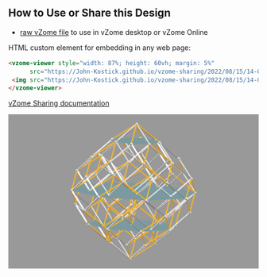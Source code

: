
## How to Use or Share this Design

 - [raw vZome file](<https://raw.githubusercontent.com/John-Kostick/vzome-sharing/main/2022/08/15/14-03-56-56-hedron-dissection/56-hedron-dissection.vZome>) to use in vZome desktop or vZome Online
 
 HTML custom element for embedding in any web page:
 ```html
<vzome-viewer style="width: 87%; height: 60vh; margin: 5%"
       src="https://John-Kostick.github.io/vzome-sharing/2022/08/15/14-03-56-56-hedron-dissection/56-hedron-dissection.vZome" >
  <img src="https://John-Kostick.github.io/vzome-sharing/2022/08/15/14-03-56-56-hedron-dissection/56-hedron-dissection.png" />
</vzome-viewer>
 ```

[vZome Sharing documentation](https://vzome.github.io/vzome/sharing.html#how-it-works)

![Image](<56-hedron-dissection.png>)

